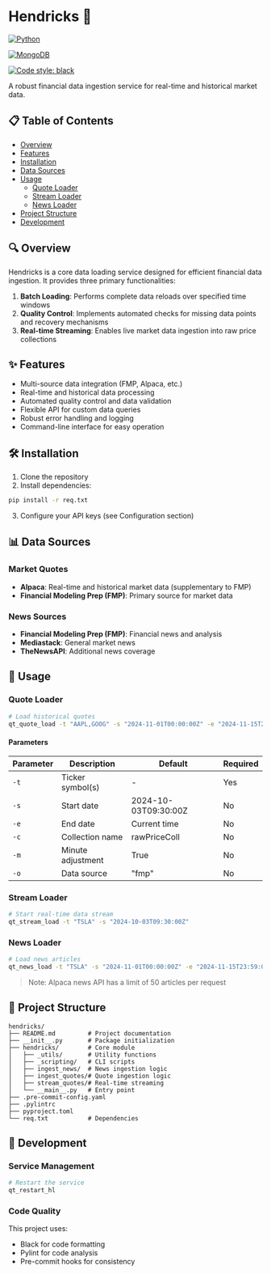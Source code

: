 # Hendricks 🚀

[![Python](https://img.shields.io/badge/python-3.8%2B-blue.svg)](https://www.python.org/downloads/)

[![MongoDB](https://img.shields.io/badge/MongoDB-4.4%2B-green.svg)](https://www.mongodb.com/)

[![Code style: black](https://img.shields.io/badge/code%20style-black-000000.svg)](https://github.com/psf/black)

A robust financial data ingestion service for real-time and historical market data.

## 📋 Table of Contents

- [Overview](#overview)
- [Features](#features)
- [Installation](#installation)
- [Data Sources](#data-sources)
- [Usage](#usage)
    - [Quote Loader](#quote-loader)
    - [Stream Loader](#stream-loader)
    - [News Loader](#news-loader)
- [Project Structure](#project-structure)
- [Development](#development)

## 🔍 Overview

Hendricks is a core data loading service designed for efficient financial data ingestion. It provides three primary functionalities:

1. **Batch Loading**: Performs complete data reloads over specified time windows
2. **Quality Control**: Implements automated checks for missing data points and recovery mechanisms
3. **Real-time Streaming**: Enables live market data ingestion into raw price collections

## ✨ Features

- Multi-source data integration (FMP, Alpaca, etc.)
- Real-time and historical data processing
- Automated quality control and data validation
- Flexible API for custom data queries
- Robust error handling and logging
- Command-line interface for easy operation

## 🛠 Installation

1. Clone the repository
2. Install dependencies:

```bash
pip install -r req.txt
```

3. Configure your API keys (see Configuration section)

## 📊 Data Sources

### Market Quotes

- **Alpaca**: Real-time and historical market data (supplementary to FMP)
- **Financial Modeling Prep (FMP)**: Primary source for market data

### News Sources

- **Financial Modeling Prep (FMP)**: Financial news and analysis
- **Mediastack**: General market news
- **TheNewsAPI**: Additional news coverage

## 📖 Usage

### Quote Loader

```bash
# Load historical quotes
qt_quote_load -t "AAPL,GOOG" -s "2024-11-01T00:00:00Z" -e "2024-11-15T23:59:00Z" -o "fmp"
```

#### Parameters

| Parameter | Description       | Default              | Required |
| --------- | ----------------- | -------------------- | -------- |
| `-t`      | Ticker symbol(s)  | -                    | Yes      |
| `-s`      | Start date        | 2024-10-03T09:30:00Z | No       |
| `-e`      | End date          | Current time         | No       |
| `-c`      | Collection name   | rawPriceColl         | No       |
| `-m`      | Minute adjustment | True                 | No       |
| `-o`      | Data source       | "fmp"                | No       |

### Stream Loader

```bash
# Start real-time data stream
qt_stream_load -t "TSLA" -s "2024-10-03T09:30:00Z"
```

### News Loader

```bash
# Load news articles
qt_news_load -t "TSLA" -s "2024-11-01T00:00:00Z" -e "2024-11-15T23:59:00Z" -a 10 -n "alpaca"
```

> Note: Alpaca news API has a limit of 50 articles per request

## 📁 Project Structure

```
hendricks/
├── README.md         # Project documentation
├── __init__.py       # Package initialization
├── hendricks/        # Core module
│   ├── _utils/       # Utility functions
│   ├── _scripting/   # CLI scripts
│   ├── ingest_news/  # News ingestion logic
│   ├── ingest_quotes/# Quote ingestion logic
│   ├── stream_quotes/# Real-time streaming
│   └── __main__.py   # Entry point
├── .pre-commit-config.yaml
├── .pylintrc
├── pyproject.toml
└── req.txt           # Dependencies
```

## 🔧 Development

### Service Management

```bash
# Restart the service
qt_restart_hl
```

### Code Quality

This project uses:

- Black for code formatting
- Pylint for code analysis
- Pre-commit hooks for consistency